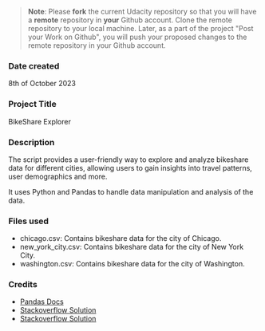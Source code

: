>**Note**: Please **fork** the current Udacity repository so that you will have a **remote** repository in **your** Github account. Clone the remote repository to your local machine. Later, as a part of the project "Post your Work on Github", you will push your proposed changes to the remote repository in your Github account.

### Date created
8th of October 2023

### Project Title
BikeShare Explorer

### Description
The script provides a user-friendly way to explore and analyze bikeshare data for different cities, allowing users to gain insights into travel patterns, user demographics and more. 

It uses Python and Pandas to handle data manipulation and analysis of the data.

### Files used
* chicago.csv: Contains bikeshare data for the city of Chicago.
* new_york_city.csv: Contains bikeshare data for the city of New York City.
* washington.csv: Contains bikeshare data for the city of Washington.

### Credits
* [Pandas Docs](https://pandas.pydata.org/docs/reference/index.html)
* [Stackoverflow Solution](https://stackoverflow.com/questions/18879782/python-pandas-groupby-forloop-idxmax)
* [Stackoverflow Solution](https://stackoverflow.com/questions/66090975/convert-ages-to-groups-of-age-ranges-getting-valueerror-bin-labels-must-be-one)
